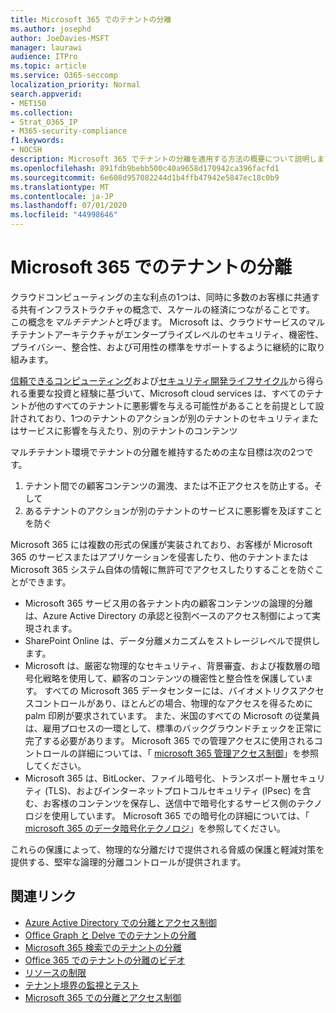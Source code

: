 ```yaml
---
title: Microsoft 365 でのテナントの分離
ms.author: josephd
author: JoeDavies-MSFT
manager: laurawi
audience: ITPro
ms.topic: article
ms.service: O365-seccomp
localization_priority: Normal
search.appverid:
- MET150
ms.collection:
- Strat_O365_IP
- M365-security-compliance
f1.keywords:
- NOCSH
description: Microsoft 365 でテナントの分離を適用する方法の概要について説明します。
ms.openlocfilehash: 891fdb9bebb500c40a9658d170942ca396facfd1
ms.sourcegitcommit: 6e608d957082244d1b4ffb47942e5847ec18c0b9
ms.translationtype: MT
ms.contentlocale: ja-JP
ms.lasthandoff: 07/01/2020
ms.locfileid: "44998646"
---
```

# <a name="tenant-isolation-in-microsoft-365"></a>Microsoft 365 でのテナントの分離

クラウドコンピューティングの主な利点の1つは、同時に多数のお客様に共通する共有インフラストラクチャの概念で、スケールの経済につながることです。 この概念を*マルチテナント*と呼びます。 Microsoft は、クラウドサービスのマルチテナントアーキテクチャがエンタープライズレベルのセキュリティ、機密性、プライバシー、整合性、および可用性の標準をサポートするように継続的に取り組みます。

[信頼できるコンピューティング](https://www.microsoft.com/trust-center)および[セキュリティ開発ライフサイクル](https://www.microsoft.com/securityengineering/sdl/)から得られる重要な投資と経験に基づいて、Microsoft cloud services は、すべてのテナントが他のすべてのテナントに悪影響を与える可能性があることを前提として設計されており、1つのテナントのアクションが別のテナントのセキュリティまたはサービスに影響を与えたり、別のテナントのコンテンツ

マルチテナント環境でテナントの分離を維持するための主な目標は次の2つです。

1.  テナント間での顧客コンテンツの漏洩、または不正アクセスを防止する。そして
2.  あるテナントのアクションが別のテナントのサービスに悪影響を及ぼすことを防ぐ

Microsoft 365 には複数の形式の保護が実装されており、お客様が Microsoft 365 のサービスまたはアプリケーションを侵害したり、他のテナントまたは Microsoft 365 システム自体の情報に無許可でアクセスしたりすることを防ぐことができます。

- Microsoft 365 サービス用の各テナント内の顧客コンテンツの論理的分離は、Azure Active Directory の承認と役割ベースのアクセス制御によって実現されます。
- SharePoint Online は、データ分離メカニズムをストレージレベルで提供します。
- Microsoft は、厳密な物理的なセキュリティ、背景審査、および複数層の暗号化戦略を使用して、顧客のコンテンツの機密性と整合性を保護しています。 すべての Microsoft 365 データセンターには、バイオメトリクスアクセスコントロールがあり、ほとんどの場合、物理的なアクセスを得るために palm 印刷が要求されています。 また、米国のすべての Microsoft の従業員は、雇用プロセスの一環として、標準のバックグラウンドチェックを正常に完了する必要があります。 Microsoft 365 での管理アクセスに使用されるコントロールの詳細については、「 [microsoft 365 管理アクセス制御](office-365-administrative-access-controls-overview.md)」を参照してください。
- Microsoft 365 は、BitLocker、ファイル暗号化、トランスポート層セキュリティ (TLS)、およびインターネットプロトコルセキュリティ (IPsec) を含む、お客様のコンテンツを保存し、送信中で暗号化するサービス側のテクノロジを使用しています。 Microsoft 365 での暗号化の詳細については、「 [microsoft 365 のデータ暗号化テクノロジ](https://docs.microsoft.com/microsoft-365/compliance/office-365-encryption-in-the-microsoft-cloud-overview)」を参照してください。

これらの保護によって、物理的な分離だけで提供される脅威の保護と軽減対策を提供する、堅牢な論理的分離コントロールが提供されます。

## <a name="related-links"></a>関連リンク

- [Azure Active Directory での分離とアクセス制御](office-365-isolation-in-azure-active-directory.md)
- [Office Graph と Delve でのテナントの分離](office-365-isolation-in-graph-and-delve.md)
- [Microsoft 365 検索でのテナントの分離](office-365-isolation-in-office-365-search.md)
- [Office 365 でのテナントの分離のビデオ](office-365-isolation-in-office-365-video.md)
- [リソースの制限](office-365-resource-limits.md)
- [テナント境界の監視とテスト](office-365-monitoring-and-testing.md)
- [Microsoft 365 での分離とアクセス制御](office-365-isolation-in-office-365.md)
